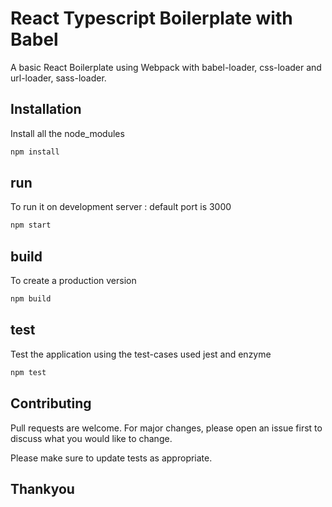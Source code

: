 # React Typescript Boilerplate with Babel

A basic React Boilerplate using Webpack with babel-loader, css-loader and
url-loader, sass-loader.

## Installation

Install all the node_modules

```bash
npm install
```

## run

To run it on development server : default port is 3000

```bash
npm start
```

## build

To create a production version

```bash
npm build
```

## test

Test the application using the test-cases used jest and enzyme

```bash
npm test
```

## Contributing

Pull requests are welcome. For major changes, please open an issue first to
discuss what you would like to change.

Please make sure to update tests as appropriate.

## Thankyou
